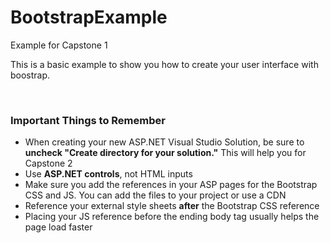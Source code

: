 # BootstrapExample
Example for Capstone 1

<p>This is a basic example to show you how to create your user interface with boostrap.</p>
<br>
<h3>Important Things to Remember</h3>
<ul>
	<li>When creating your new ASP.NET Visual Studio Solution, be sure to <strong>uncheck "Create directory for your solution."</strong> This will help you for Capstone 2</li>
	<li>Use <strong>ASP.NET controls</strong>, not HTML inputs</li>
	<li>Make sure you add the references in your ASP pages for the Bootstrap CSS and JS. You can add the files to your project or use a CDN</li>
	<li>Reference your external style sheets <strong>after</strong> the Bootstrap CSS reference</li>
	<li>Placing your JS reference before the ending body tag usually helps the page load faster</li>
</ul>
